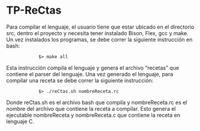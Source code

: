 # TP-ReCtas

Para compilar el lenguaje, el usuario tiene que estar ubicado en el directorio src, dentro el proyecto y necesita tener instalado Bison, Flex, gcc y make. Un vez instalados los programas, se debe correr la siguiente instrucción en bash: 

				$> make all
		
Esta instrucción compila el lenguaje y genera el archivo “recetas” que contiene el parser del lenguaje. Una vez generado el lenguaje, para compilar una receta se debe correr la siguiente instrucción: 
  		
				$> ./reCtas.sh nombreReceta.rc

Donde reCtas.sh es el archivo bash que compila y nombreReceta.rc es el nombre del archivo que contiene la receta a compilar. Esto genera el ejecutable nombreReceta y nombreReceta.c que contiene la receta en lenguaje C.
